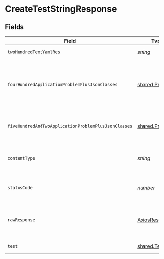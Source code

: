 # CreateTestStringResponse


## Fields

| Field                                                                                        | Type                                                                                         | Required                                                                                     | Description                                                                                  |
| -------------------------------------------------------------------------------------------- | -------------------------------------------------------------------------------------------- | -------------------------------------------------------------------------------------------- | -------------------------------------------------------------------------------------------- |
| `twoHundredTextYamlRes`                                                                      | *string*                                                                                     | :heavy_minus_sign:                                                                           | successful operation                                                                         |
| `fourHundredApplicationProblemPlusJsonClasses`                                               | [shared.Problem](../../../sdk/models/shared/problem.md)[]                                    | :heavy_minus_sign:                                                                           | problem with test definition - probably some bad input occurs (invalid JSON body or similar) |
| `fiveHundredAndTwoApplicationProblemPlusJsonClasses`                                         | [shared.Problem](../../../sdk/models/shared/problem.md)[]                                    | :heavy_minus_sign:                                                                           | problem with communicating with kubernetes cluster                                           |
| `contentType`                                                                                | *string*                                                                                     | :heavy_check_mark:                                                                           | HTTP response content type for this operation                                                |
| `statusCode`                                                                                 | *number*                                                                                     | :heavy_check_mark:                                                                           | HTTP response status code for this operation                                                 |
| `rawResponse`                                                                                | [AxiosResponse](https://axios-http.com/docs/res_schema)                                      | :heavy_check_mark:                                                                           | Raw HTTP response; suitable for custom response parsing                                      |
| `test`                                                                                       | [shared.Test](../../../sdk/models/shared/test.md)                                            | :heavy_minus_sign:                                                                           | successful operation                                                                         |